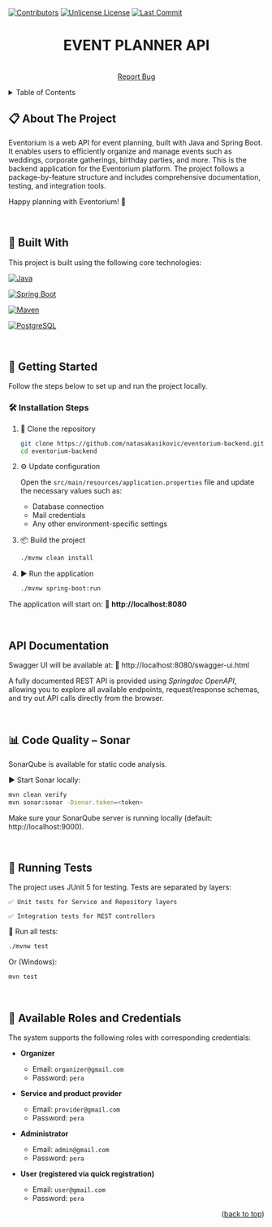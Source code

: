 <a id="readme-top"></a>

[![Contributors][contributors-shield]][contributors-url]
[![Unlicense License][license-shield]][license-url]
[![Last Commit](https://img.shields.io/github/last-commit/natasakasikovic/eventorium-backend?branch=main&style=for-the-badge)](https://github.com/kzi-nastava/iss-project-event-planner-siit-2024-team-13/commits/main)

<div align="center">

  <h1 align="center">EVENT PLANNER API</h1>

  <p align="center">
    <br />
    <a href="https://github.com/natasakasikovic/eventorium-backend/issues/new?labels=bug">Report Bug</a>
  </p>
</div>

<details>
  <summary>Table of Contents</summary>
  <ol>
    <li>
      <a href="#-about-the-project">About The Project</a>
      <ul>
        <li><a href="#-built-with">Built With</a></li>
      </ul>
    </li>
    <li>
      <a href="#-getting-started">Getting Started</a>
      <ul>
        <li><a href="#-installation-steps">Installation Steps</a></li>
      </ul>
    </li>
    <li><a href="#api-documentation">API Documentation</a></li>
    <li><a href="#-code-quality--sonar">Code Quality – Sonar</a></li>
    <li><a href="#-running-tests">Running Tests</a></li>
    <li><a href="#-available-roles-and-credentials">Available Roles and Credentials</a></li>
  </ol>
</details>


##  📋 About The Project

Eventorium is a web API for event planning, built with Java and Spring Boot. It enables users to efficiently organize and manage events such as weddings, corporate gatherings, birthday parties, and more. This is the backend application for the Eventorium platform. The project follows a package-by-feature structure and includes comprehensive documentation, testing, and integration tools.

Happy planning with Eventorium! 🎉

<br/>

## 🔧 Built With

This project is built using the following core technologies:

  [![Java][Java-img]][Java-url]

  [![Spring Boot][SpringBoot-img]][SpringBoot-url]

  [![Maven][Maven-img]][Maven-url]
  
  [![PostgreSQL][PostgreSQL-img]][PostgreSQL-url]

</br>

## 🚀 Getting Started

Follow the steps below to set up and run the project locally.

### 🛠️ Installation Steps

1. 🔁 Clone the repository

    ```sh
    git clone https://github.com/natasakasikovic/eventorium-backend.git
    cd eventorium-backend
    ```

2. ⚙️ Update configuration

    Open the `src/main/resources/application.properties` file and update the necessary values such as:
    - Database connection
    - Mail credentials
    - Any other environment-specific settings

3. 📦 Build the project

    ```sh
    ./mvnw clean install
    ```

4. ▶️ Run the application

    ```sh
    ./mvnw spring-boot:run
    ```

The application will start on:
📍 **http://localhost:8080**

<br/>

## API Documentation

Swagger UI will be available at:
📖 http://localhost:8080/swagger-ui.html

A fully documented REST API is provided using _Springdoc OpenAPI_, allowing you to explore all available endpoints, request/response schemas, and try out API calls directly from the browser.

<br/>

## 📊 Code Quality – Sonar

SonarQube is available for static code analysis.

▶️ Start Sonar locally:
  
  ```sh
  mvn clean verify
  mvn sonar:sonar -Dsonar.token=<token>
  ```

Make sure your SonarQube server is running locally (default: http://localhost:9000).

<br/>

## 🧪 Running Tests

The project uses JUnit 5 for testing. Tests are separated by layers:

    ✅ Unit tests for Service and Repository layers

    ✅ Integration tests for REST controllers

🔧 Run all tests:

  ```sh
  ./mvnw test
  ```

Or (Windows):

  ```sh
  mvn test
  ```

<br/>


## 👥 Available Roles and Credentials

The system supports the following roles with corresponding credentials:

- **Organizer**
  - Email: `organizer@gmail.com`
  - Password: `pera`

- **Service and product provider**
  - Email: `provider@gmail.com`
  - Password: `pera`

- **Administrator**
  - Email: `admin@gmail.com`
  - Password: `pera`

- **User (registered via quick registration)**
  - Email: `user@gmail.com`
  - Password: `pera`

<p align="right">(<a href="#readme-top">back to top</a>)</p>

[Java-img]: https://img.shields.io/badge/Java-17+-red?logo=java&logoColor=white
[Java-url]: https://www.oracle.com/java/

[SpringBoot-img]: https://img.shields.io/badge/Spring%20Boot-3.3.5-success?logo=springboot
[SpringBoot-url]: https://spring.io/projects/spring-boot

[Maven-img]: https://img.shields.io/badge/Maven-3-blue?logo=apachemaven&logoColor=white
[Maven-url]: https://maven.apache.org/

[PostgreSQL-img]: https://img.shields.io/badge/Database-PostgreSQL-336791?logo=postgresql&logoColor=white
[PostgreSQL-url]: https://www.postgresql.org/

[contributors-shield]: https://img.shields.io/github/contributors/natasakasikovic/eventorium-backend.svg?style=for-the-badge
[contributors-url]: https://github.com/natasakasikovic/eventorium-backend/graphs/contributors
[license-shield]: https://img.shields.io/github/license/natasakasikovic/eventorium-backend.svg?style=for-the-badge
[license-url]: https://github.com/natasakasikovic/eventorium-backend/blob/master/LICENSE.txt
